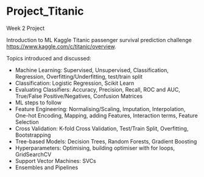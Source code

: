 # Project_Titanic
Week 2 Project

Introduction to ML Kaggle Titanic passenger survival prediction challenge https://www.kaggle.com/c/titanic/overview.

Topics introduced and discussed:
- Machine Learning: Supervised, Unsupervised, Classification, Regression, Overfitting/Underfitting, test/train split
- Classification: Logistic Regression, Scikit Learn
- Evaluating Classifiers: Accuracy, Precision, Recall, ROC and AUC, True/False Positive/Negatives, Confusion Matrices
- ML steps to follow
- Feature Engineering: Normalising/Scaling, Imputation, Interpolation, One-hot Encoding, Mapping, adding Features, Interaction terms, Feature Selection
- Cross Validation: K-fold Cross Validation, Test/Train Split, Overfitting, Bootstrapping
- Tree-based Models: Decision Trees, Random Forests, Gradient Boosting
- Hyperparameters: Optimising, building optimiser with for loops, GridSearchCV
- Support Vector Machines: SVCs
- Ensembles and Pipelines
